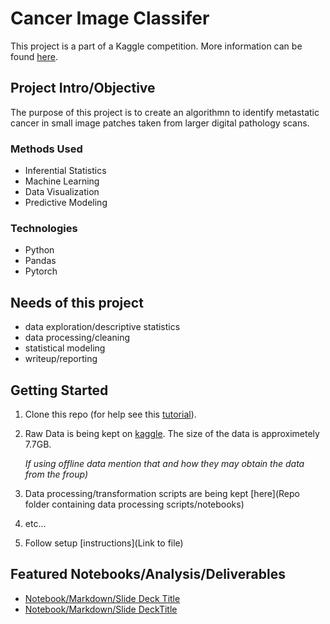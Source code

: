 # Cancer Image Classifer

This project is a part of a Kaggle competition. More information can be found [here](https://www.kaggle.com/competitions/histopathologic-cancer-detection/overview).

## Project Intro/Objective

The purpose of this project is to create an algorithmn to identify metastatic cancer in small image patches taken from larger digital pathology scans.

### Methods Used

* Inferential Statistics
* Machine Learning
* Data Visualization
* Predictive Modeling

### Technologies

* Python
* Pandas
* Pytorch

## Needs of this project

* data exploration/descriptive statistics
* data processing/cleaning
* statistical modeling
* writeup/reporting

## Getting Started

1. Clone this repo (for help see this [tutorial](https://help.github.com/articles/cloning-a-repository/)).
2. Raw Data is being kept on [kaggle](https://www.kaggle.com/competitions/histopathologic-cancer-detection/data). The size of the data is approximetely 7.7GB. 

    *If using offline data mention that and how they may obtain the data from the froup)*

3. Data processing/transformation scripts are being kept [here](Repo folder containing data processing scripts/notebooks)
4. etc...

5. Follow setup [instructions](Link to file)

## Featured Notebooks/Analysis/Deliverables

* [Notebook/Markdown/Slide Deck Title](link)
* [Notebook/Markdown/Slide DeckTitle](link)
